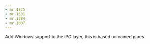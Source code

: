 ```yaml
---
- mr.1525
- mr.1531
- mr.1584
- mr.1807
---
```


Add Windows support to the IPC layer, this is based on named pipes.

